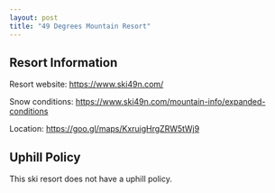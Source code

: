```yaml
---
layout: post
title: "49 Degrees Mountain Resort"
---
```


## Resort Information
Resort website: https://www.ski49n.com/

Snow conditions: https://www.ski49n.com/mountain-info/expanded-conditions

Location: https://goo.gl/maps/KxruigHrgZRW5tWj9

## Uphill Policy

This ski resort does not have a uphill policy.
